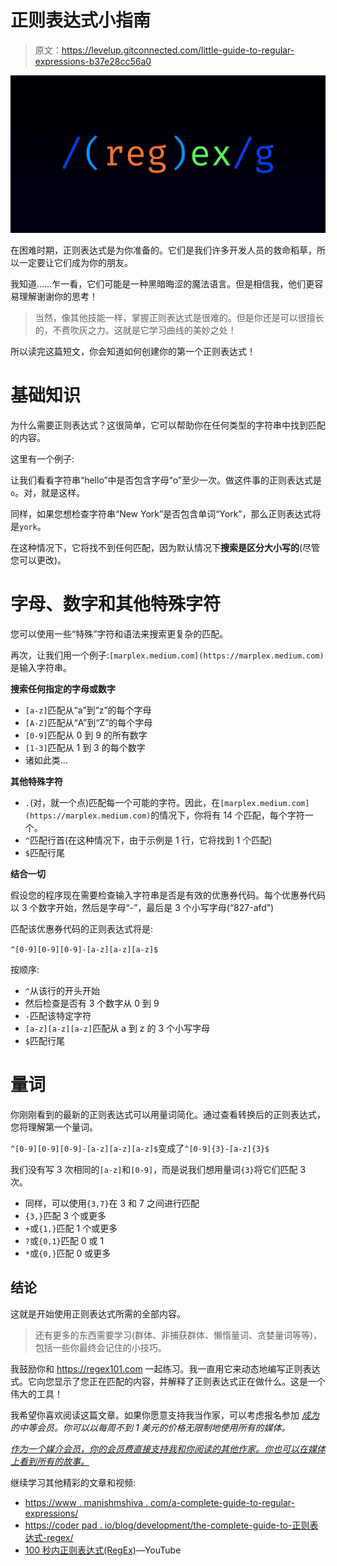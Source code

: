 # 正则表达式小指南

> 原文：<https://levelup.gitconnected.com/little-guide-to-regular-expressions-b37e28cc56a0>

![](img/f5933f0295092b391a86f8278e0f44e3.png)

在困难时期，正则表达式是为你准备的。它们是我们许多开发人员的救命稻草，所以一定要让它们成为你的朋友。

我知道……乍一看，它们可能是一种黑暗晦涩的魔法语言。但是相信我，他们更容易理解谢谢你的思考！

> 当然，像其他技能一样，掌握正则表达式是很难的。但是你还是可以很擅长的，不费吹灰之力。这就是它学习曲线的美妙之处！

所以读完这篇短文，你会知道如何创建你的第一个正则表达式！

# 基础知识

为什么需要正则表达式？这很简单，它可以帮助你在任何类型的字符串中找到匹配的内容。

这里有一个例子:

让我们看看字符串“hello”中是否包含字母“o”至少一次。做这件事的正则表达式是`o`。对，就是这样。

同样，如果您想检查字符串“New York”是否包含单词“York”，那么正则表达式将是`york`。

在这种情况下，它将找不到任何匹配，因为默认情况下**搜索是区分大小写的**(尽管您可以更改)。

# 字母、数字和其他特殊字符

您可以使用一些“特殊”字符和语法来搜索更复杂的匹配。

再次，让我们用一个例子:`[marplex.medium.com](https://marplex.medium.com)`是输入字符串。

**搜索任何指定的字母或数字**

*   `[a-z]`匹配从“a”到“z”的每个字母
*   `[A-Z]`匹配从“A”到“Z”的每个字母
*   `[0-9]`匹配从 0 到 9 的所有数字
*   `[1-3]`匹配从 1 到 3 的每个数字
*   诸如此类…

**其他特殊字符**

*   `.`(对，就一个点)匹配每一个可能的字符。因此，在`[marplex.medium.com](https://marplex.medium.com)`的情况下，你将有 14 个匹配，每个字符一个。
*   `^`匹配行首(在这种情况下，由于示例是 1 行，它将找到 1 个匹配)
*   `$`匹配行尾

**结合一切**

假设您的程序现在需要检查输入字符串是否是有效的优惠券代码。每个优惠券代码以 3 个数字开始，然后是字母“-”，最后是 3 个小写字母(“827-afd”)

匹配该优惠券代码的正则表达式将是:

`^[0-9][0-9][0-9]-[a-z][a-z][a-z]$`

按顺序:

*   `^`从该行的开头开始
*   然后检查是否有 3 个数字从 0 到 9
*   `-`匹配该特定字符
*   `[a-z][a-z][a-z]`匹配从 a 到 z 的 3 个小写字母
*   `$`匹配行尾

# 量词

你刚刚看到的最新的正则表达式可以用量词简化。通过查看转换后的正则表达式，您将理解第一个量词。

`^[0-9][0-9][0-9]-[a-z][a-z][a-z]$`变成了`^[0-9]{3}-[a-z]{3}$`

我们没有写 3 次相同的`[a-z]`和`[0-9]`，而是说我们想用量词`{3}`将它们匹配 3 次。

*   同样，可以使用`{3,7}`在 3 和 7 之间进行匹配
*   `{3,}`匹配 3 个或更多
*   `+`或`{1,}`匹配 1 个或更多
*   `?`或`{0,1}`匹配 0 或 1
*   `*`或`{0,}`匹配 0 或更多

## 结论

这就是开始使用正则表达式所需的全部内容。

> 还有更多的东西需要学习(群体、非捕获群体、懒惰量词、贪婪量词等等)，包括一些你最终会记住的小技巧。

我鼓励你和 https://regex101.com 一起练习。我一直用它来动态地编写正则表达式。它向您显示了您正在匹配的内容，并解释了正则表达式正在做什么。这是一个伟大的工具！

我希望你喜欢阅读这篇文章。如果你愿意支持我当作家，可以考虑报名参加 [*成为*](https://marplex.medium.com/membership) *的中等会员。你可以以每周不到 1 美元的价格无限制地使用所有的媒体。*

[*作为一个媒介会员，你的会员费直接支持我和你阅读的其他作家。你也可以在媒体上看到所有的故事。*](https://marplex.medium.com/membership)

继续学习其他精彩的文章和视频:

*   [https://www . manishmshiva . com/a-complete-guide-to-regular-expressions/](https://www.manishmshiva.com/a-complete-guide-to-regular-expressions/)
*   [https://coder pad . io/blog/development/the-complete-guide-to-正则表达式-regex/](https://coderpad.io/blog/development/the-complete-guide-to-regular-expressions-regex/)
*   [100 秒内正则表达式(RegEx)](https://www.youtube.com/watch?v=sXQxhojSdZM)—YouTube
